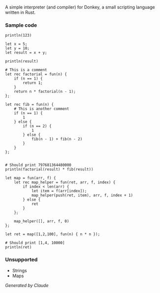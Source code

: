 A simple interpreter (and compiler) for Donkey, a small scripting language written in Rust.

### Sample code
```
println(123)

let x = 5;
let y = 10;
let result = x + y;

println(result)

# This is a comment
let rec factorial = fun(n) {
	if (n == 1) {
		return 1;
	}
	return n * factorial(n - 1);
};

let rec fib = fun(n) {
	# This is another comment
	if (n == 1) {
		1
	} else {
		if (n == 2) {
			1
		} else {
			fib(n - 1) + fib(n - 2)
		} 
	}
};


# Should print 797681364480000
println(factorial(result) * fib(result))

let map = fun(arr, f) {
	let rec map_helper = fun(ret, arr, f, index) {
		if index < len(arr) {
			let item = f(arr[index]);
			map_helper(push(ret, item), arr, f, index + 1)
		} else {
			ret
		}
	};

	map_helper([], arr, f, 0)
};

let ret = map([1,2,100], fun(n) { n * n });

# Should print [1,4, 10000]
println(ret)
```

### Unsupported
- Strings
- Maps

*Generated by Claude*
